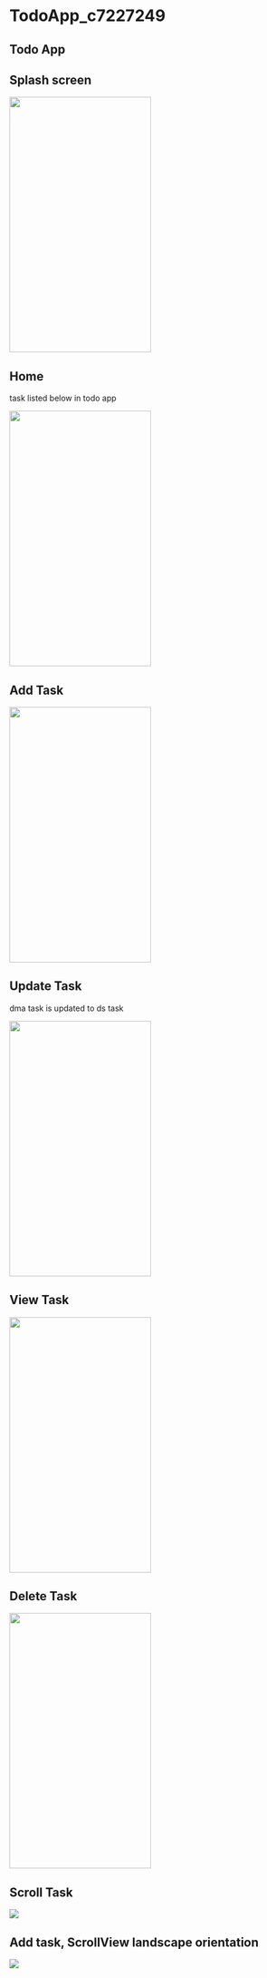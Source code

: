# TodoApp_c7227249

## Todo App

## Splash screen

<img src="screenshot/splash.gif" width="250" height="450">

## Home

task listed below in todo app

<img src="screenshot/home.png" width="250" height="450">

## Add Task

<img src="screenshot/add.gif" width="250" height="450">

## Update Task

dma task is updated to ds task

<img src="screenshot/update.gif" width="250" height="450">

## View Task

<img src="screenshot/view.gif" width="250" height="450">

## Delete Task

<img src="screenshot/delete.gif" width="250" height="450">

## Scroll Task

<img src="screenshot/scroll.gif">

## Add task, ScrollView landscape orientation

<img src="screenshot/addscroll.gif">
